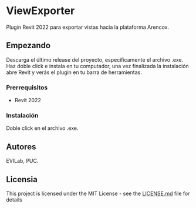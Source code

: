 # ViewExporter

Plugin Revit 2022 para exportar vistas hacia la plataforma Arencox.

## Empezando

Descarga el último release del proyecto, específicamente el archivo .exe. Haz doble click e instala en tu computador, una vez finalizada la instalación abre Revit y verás el plugin en tu barra de herramientas.

### Prerrequisitos

- Revit 2022

### Instalación

Doble click en el archivo .exe.

## Autores

EVILab, PUC.

## Licensia

This project is licensed under the MIT License - see the [LICENSE.md](LICENSE.md) file for details
